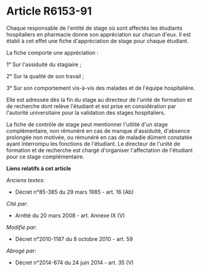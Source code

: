 # Article R6153-91

Chaque responsable de l'entité de stage où sont affectés les étudiants hospitaliers en pharmacie donne son appréciation sur
chacun d'eux. Il est établi à cet effet une fiche d'appréciation de stage pour chaque étudiant.

La fiche comporte une appréciation :

1° Sur l'assiduité du stagiaire ;

2° Sur la qualité de son travail ;

3° Sur son comportement vis-à-vis des malades et de l'équipe hospitalière.

Elle est adressée dès la fin du stage au directeur de l'unité de formation et de recherche dont relève l'étudiant et est
prise en considération par l'autorité universitaire pour la validation des stages hospitaliers.

La fiche de contrôle de stage peut mentionner l'utilité d'un stage complémentaire, non rémunéré en cas de manque d'assiduité,
d'absence prolongée non motivée, ou rémunéré en cas de maladie dûment constatée ayant interrompu les fonctions de l'étudiant.
Le directeur de l'unité de formation et de recherche est chargé d'organiser l'affectation de l'étudiant pour ce stage
complémentaire.

**Liens relatifs à cet article**

_Anciens textes_:

  - Décret n°85-385 du 29 mars 1985 - art. 16 (Ab)

_Cité par_:

  - Arrêté du 20 mars 2008 - art. Annexe IX (V)

_Modifié par_:

  - Décret n°2010-1187 du 8 octobre 2010 - art. 59

_Abrogé par_:

  - Décret n°2014-674 du 24 juin 2014 - art. 35 (V)
